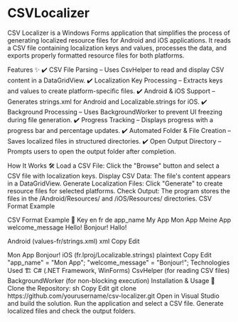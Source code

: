 # CSVLocalizer
CSV Localizer is a Windows Forms application that simplifies the process of generating localized resource files for Android and iOS applications. It reads a CSV file containing localization keys and values, processes the data, and exports properly formatted resource files for both platforms.

Features ✨
✔️ CSV File Parsing – Uses CsvHelper to read and display CSV content in a DataGridView.
✔️ Localization Key Processing – Extracts keys and values to create platform-specific files.
✔️ Android & iOS Support – Generates strings.xml for Android and Localizable.strings for iOS.
✔️ Background Processing – Uses BackgroundWorker to prevent UI freezing during file generation.
✔️ Progress Tracking – Displays progress with a progress bar and percentage updates.
✔️ Automated Folder & File Creation – Saves localized files in structured directories.
✔️ Open Output Directory – Prompts users to open the output folder after completion.

How It Works 🛠️
Load a CSV File: Click the "Browse" button and select a CSV file with localization keys.
Display CSV Data: The file's content appears in a DataGridView.
Generate Localization Files: Click "Generate" to create resource files for selected platforms.
Check Output: The program stores the files in the /Android/Resources/ and /iOS/Resources/ directories.
CSV Format Example 

CSV Format Example 📑
Key	en	fr	de
app_name	My App	Mon App	Meine App
welcome_message	Hello!	Bonjour!	Hallo!

Android (values-fr/strings.xml)
xml
Copy
Edit
<?xml version="1.0" encoding="utf-8"?>
<resources>
    <string name="app_name">Mon App</string>
    <string name="welcome_message">Bonjour!</string>
</resources>
iOS (fr.lproj/Localizable.strings)
plaintext
Copy
Edit
"app_name" = "Mon App";
"welcome_message" = "Bonjour!";
Technologies Used 🏗️
C# (.NET Framework, WinForms)
CsvHelper (for reading CSV files)
BackgroundWorker (for non-blocking execution)
Installation & Usage 🚀
Clone the Repository:
sh
Copy
Edit
git clone https://github.com/yourusername/csv-localizer.git
Open in Visual Studio and build the solution.
Run the application and select a CSV file.
Generate localized files and check the output folders.